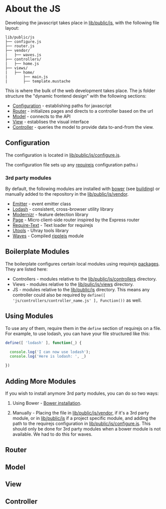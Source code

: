 About the JS
=============


Developing the javascript takes place in [lib/public/js](../lib/public/js), with the following file layout:

```
lib/public/js
├── configure.js
├── router.js
├── vendor/
|   ├── waves.js
├── controllers/
|   ├── home.js
├── views/
|   ├── home/
|       ├── main.js
|       ├── template.mustache
```

This is where the bulk of the web development takes place. The js folder structure the "dynamic frontend design" with the following sections:

* [Configuration](#configuration) - establishing paths for javascript
* [Router](#router) - initializes pages and directs to a controller based on the url
* [Model](#model) - connects to the API
* [View](#view) - establises the visual interface
* [Controller](#controller) - queries the model to provide data to-and-from the view.

## Configuration

The configuration is located in [lib/public/js/configure.js](../lib/public/js/configure.js).

The configuration file sets up any [requirejs](http://requirejs.org) configuration paths.i

### 3rd party modules

By default, the following modules are installed with [bower](http://bower.io) (see [building](building.md#bower-installation)) or manually added to the repository in the [lib/public/js/vendor](../lib/public/js/vendor).

* [Emitter](https://github.com/jhermsmeier/emitter.js) - event emitter class
* [Lodash](http://lodash.com/) - consistent, cross-browser utility library
* [Modernizr](http://modernizr.com/) - feature detection library
* [Page](http://visionmedia.github.io/page.js/) - Micro client-side router inspired by the Express router
* [Require-Text](https://github.com/requirejs/text) - Text loader for requirejs
* [Utools](https://github.com/uhray/utools) - Uhray tools library
* [Waves](https://github.com/ripplejs/waves) - Compiled [ripplejs](https://github.com/ripplejs/ripple) module

## Boilerplate Modules

The boilerplate configures certain local modules using requirejs [packages](http://requirejs.org/docs/api.html#packages). They are listed here:

* Controllers - modules relative to the [lib/public/js/controllers](../lib/public/js/controllers) directory.
* Views - modules relative to the [lib/pulic/js/views](../lib/public/js/views) directory.
* JS - modules relative to the [lib/public/js](../lib/public/js) directory. This means any controller could also be required by `define([ 'js/controllers/controller_name.js' ], Function())` as well.

## Using Modules

To use any of them, require them in the `define` section of requirejs on a file. For example, to use lodash, you can have your file structured like this:

```js
define([ 'lodash' ], function(_) {

  console.log('I can now use lodash');
  console.log('Here is lodash: ', _)

})
```

## Adding More Modules

If you wish to install anymore 3rd party modules, you can do so two ways:

1. Using Bower - [Bower installation](building.md#bower-installation).

2. Manually - Placing the file in [lib/public/js/vendor](../lib/public/js/vendor), if it's a 3rd party module, or in [lib/public/js](../lib/public/js) if a project specific module, and adding the path to the requirejs configuration in [lib/public/js/configure.js](../lib/public/js/configure.js). This should only be done for 3rd party modules when a bower module is not available. We had to do this for waves.

## Router

## Model

## View

## Controller


